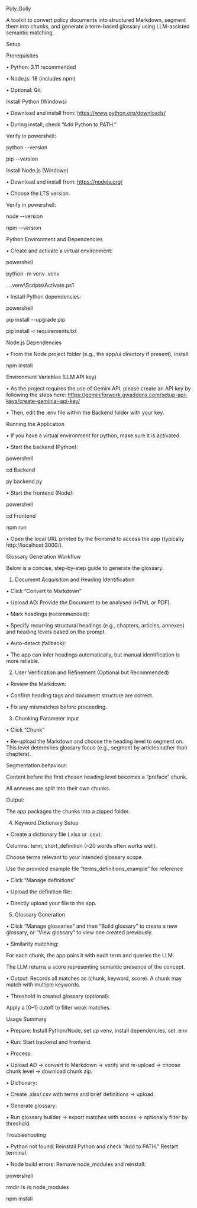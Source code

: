 Poly_Golly

A toolkit to convert policy documents into structured Markdown, segment them into chunks, and generate a term-based glossary using LLM-assisted semantic matching.

Setup

Prerequisites

•	Python: 3.11 recommended

•	Node.js: 18 (includes npm)

•	Optional: Git

Install Python (Windows)

•	Download and install from: https://www.python.org/downloads/

•	During install, check “Add Python to PATH.”

Verify in powershell:

python --version

pip --version

Install Node.js (Windows)

•	Download and install from: https://nodejs.org/

•	Choose the LTS version.

Verify in powershell:

node --version

npm --version

Python Environment and Dependencies

•	Create and activate a virtual environment:

powershell

python -m venv .venv

. .\.venv\Scripts\Activate.ps1

•	Install Python dependencies:

powershell

pip install --upgrade pip

pip install -r requirements.txt

Node.js Dependencies

•	From the Node project folder (e.g., the app/ui directory if present), install:

npm install

Environment Variables (LLM API key)

•	As the project requires the use of Gemini API, please create an API key by following the steps here: https://geminiforwork.gwaddons.com/setup-api-keys/create-geminiai-api-key/ 

•	Then, edit the .env file within the Backend folder with your key.

Running the Application

•	If you have a virtual environment for python, make sure it is activated.

•	Start the backend (Python):

powershell

cd Backend

py backend.py

•	Start the frontend (Node):

powershell

cd Frontend

npm run

•	Open the local URL printed by the frontend to access the app (typically http://localhost:3000/).

Glossary Generation Workflow

Below is a concise, step-by-step guide to generate the glossary.

1) Document Acquisition and Heading Identification

•	Click “Convert to Markdown”

•	Upload AD: Provide the Document to be analysed (HTML or PDF).

•	Mark headings (recommended):

•	Specify recurring structural headings (e.g., chapters, articles, annexes) and heading levels based on the prompt.

•	Auto-detect (fallback):

•	The app can infer headings automatically, but manual identification is more reliable.

2) User Verification and Refinement (Optional but Recommended)

•	Review the Markdown:

•	Confirm heading tags and document structure are correct.

•	Fix any mismatches before proceeding.

3) Chunking Parameter Input

•	Click “Chunk”

•	Re-upload the Markdown and choose the heading level to segment on. This level determines glossary focus (e.g., segment by articles rather than chapters).

Segmentation behaviour:

Content before the first chosen heading level becomes a “preface” chunk.

All annexes are split into their own chunks.

Output:

The app packages the chunks into a zipped folder.

4) Keyword Dictionary Setup

•	Create a dictionary file (.xlsx or .csv):

Columns: term, short_definition (~20 words often works well).

Choose terms relevant to your intended glossary scope.

Use the provided example file “terms_definitions_example” for reference

•	Click “Manage definitions”

•	Upload the definition file:

•	Directly upload your file to the app.

5) Glossary Generation

•	Click “Manage glossaries” and then “Build glossary” to create a new glossary, or “View glossary” to view one created previously.

•	Similarity matching:

For each chunk, the app pairs it with each term and queries the LLM.

The LLM returns a score representing semantic presence of the concept.

•	Output:
Records all matches as (chunk, keyword, score). A chunk may match with multiple keywords.

•	Threshold in created glossary (optional):

Apply a [0–1] cutoff to filter weak matches.



Usage Summary

•	Prepare: Install Python/Node, set up venv, install dependencies, set .env

•	Run: Start backend and frontend.

•	Process:

•	Upload AD → convert to Markdown → verify and re-upload → choose chunk level → download chunk zip.

•	Dictionary:

•	Create .xlsx/.csv with terms and brief definitions → upload.

•	Generate glossary:

•	Run glossary builder → export matches with scores → optionally filter by threshold.

Troubleshooting

•	Python not found: Reinstall Python and check “Add to PATH.” Restart terminal.

•	Node build errors: Remove node_modules and reinstall:

powershell

rmdir /s /q node_modules

npm install

